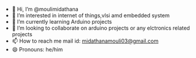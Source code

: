 - 👋 Hi, I’m @moulimidathana
- 👀 I’m interested in internet of things,vlsi amd embedded system 
- 🌱 I’m currently learning Arduino projects 
- 💞️ I’m looking to collaborate on arduino projects or any elctronics related projects
- 📫 How to reach me mail id: midathanamouli03@gmail.com
- 😄 Pronouns: he/him


<!---
moulimidathana/moulimidathana is a ✨ special ✨ repository because its `README.md` (this file) appears on your GitHub profile.
You can click the Preview link to take a look at your changes.
--->
